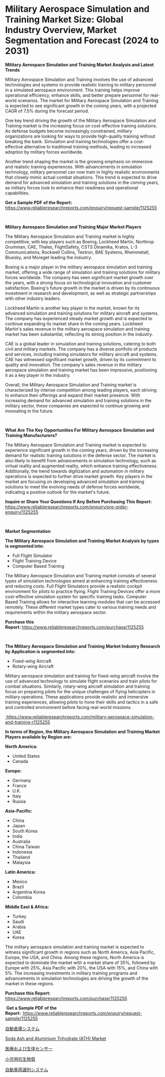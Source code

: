 <p><h1>Military Aerospace Simulation and Training Market Size: Global Industry Overview, Market Segmentation and Forecast (2024 to 2031)</h1></p><p><strong>Military Aerospace Simulation and Training Market Analysis and Latest Trends</strong></p>
<p><p>Military Aerospace Simulation and Training involves the use of advanced technologies and systems to provide realistic training to military personnel in a simulated aerospace environment. This training helps improve operational efficiency, enhance skills, and better prepare personnel for real-world scenarios. The market for Military Aerospace Simulation and Training is expected to see significant growth in the coming years, with a projected CAGR of 7.5% during the forecast period.</p><p>One key trend driving the growth of the Military Aerospace Simulation and Training market is the increasing focus on cost-effective training solutions. As defense budgets become increasingly constrained, military organizations are looking for ways to provide high-quality training without breaking the bank. Simulation and training technologies offer a cost-effective alternative to traditional training methods, leading to increased adoption by military forces worldwide.</p><p>Another trend shaping the market is the growing emphasis on immersive and realistic training experiences. With advancements in simulation technology, military personnel can now train in highly realistic environments that closely mimic actual combat situations. This trend is expected to drive demand for advanced simulation and training solutions in the coming years, as military forces look to enhance their readiness and operational capabilities.</p></p>
<p><strong>Get a Sample PDF of the Report:&nbsp;</strong> <a href="https://www.reliableresearchreports.com/enquiry/request-sample/1125255">https://www.reliableresearchreports.com/enquiry/request-sample/1125255</a></p>
<p>&nbsp;</p>
<p><strong>Military Aerospace Simulation and Training Major Market Players</strong></p>
<p><p>The Military Aerospace Simulation and Training market is highly competitive, with key players such as Boeing, Lockheed Martin, Northrop Grumman, CAE, Thales, FlightSafety, CSTS Dinamika, Kratos, L-3 Communications, Rockwell Collins, Textron, BAE Systems, Rheinmetall, Bluesky, and Moreget leading the industry.</p><p>Boeing is a major player in the military aerospace simulation and training market, offering a wide range of simulation and training solutions for military forces worldwide. The company has seen significant market growth over the years, with a strong focus on technological innovation and customer satisfaction. Boeing's future growth in the market is driven by its continuous investment in research and development, as well as strategic partnerships with other industry leaders.</p><p>Lockheed Martin is another key player in the market, known for its advanced simulation and training solutions for military aircraft and systems. The company has experienced steady market growth and is expected to continue expanding its market share in the coming years. Lockheed Martin's sales revenue in the military aerospace simulation and training market has been substantial, reflecting its strong position in the industry.</p><p>CAE is a global leader in simulation and training solutions, catering to both civil and military markets. The company has a diverse portfolio of products and services, including training simulators for military aircraft and systems. CAE has witnessed significant market growth, driven by its commitment to quality and innovation. The company's sales revenue in the military aerospace simulation and training market has been impressive, positioning it as a key player in the industry.</p><p>Overall, the Military Aerospace Simulation and Training market is characterized by intense competition among leading players, each striving to enhance their offerings and expand their market presence. With increasing demand for advanced simulation and training solutions in the military sector, these companies are expected to continue growing and innovating in the future.</p></p>
<p>&nbsp;</p>
<p><strong>What Are The Key Opportunities For Military Aerospace Simulation and Training Manufacturers?</strong></p>
<p><p>The Military Aerospace Simulation and Training market is expected to experience significant growth in the coming years, driven by the increasing demand for realistic training solutions in the defense sector. The market is also likely to benefit from advancements in simulation technology, such as virtual reality and augmented reality, which enhance training effectiveness. Additionally, the trend towards digitization and automation in military operations is expected to further drive market growth. Key players in the market are focusing on developing advanced simulation and training solutions to meet the evolving needs of defense forces worldwide, indicating a positive outlook for the market's future.</p></p>
<p><strong>Inquire or Share Your Questions If Any Before Purchasing This Report:</strong> <a href="https://www.reliableresearchreports.com/enquiry/pre-order-enquiry/1125255">https://www.reliableresearchreports.com/enquiry/pre-order-enquiry/1125255</a></p>
<p>&nbsp;</p>
<p><strong>Market Segmentation</strong></p>
<p><strong>The Military Aerospace Simulation and Training Market Analysis by types is segmented into:</strong></p>
<p><ul><li>Full Flight Simulator</li><li>Flight Training Device</li><li>Computer Based Training</li></ul></p>
<p><p>The Military Aerospace Simulation and Training market consists of several types of simulation technologies aimed at enhancing training effectiveness and reducing costs. Full Flight Simulators provide a realistic cockpit environment for pilots to practice flying. Flight Training Devices offer a more cost-effective simulation system for specific training tasks. Computer Based Training allows for interactive learning modules that can be accessed remotely. These different market types cater to various training needs and requirements within the military aerospace sector.</p></p>
<p><strong>Purchase this Report:&nbsp;</strong><a href="https://www.reliableresearchreports.com/purchase/1125255">https://www.reliableresearchreports.com/purchase/1125255</a></p>
<p>&nbsp;</p>
<p><strong>The Military Aerospace Simulation and Training Market Industry Research by Application is segmented into:</strong></p>
<p><ul><li>Fixed-wing Aircraft</li><li>Rotary-wing Aircraft</li></ul></p>
<p><p>Military aerospace simulation and training for fixed-wing aircraft involve the use of advanced technology to simulate flight scenarios and train pilots for combat situations. Similarly, rotary-wing aircraft simulation and training focus on preparing pilots for the unique challenges of flying helicopters in military operations. These applications provide realistic and immersive training experiences, allowing pilots to hone their skills and tactics in a safe and controlled environment before facing real-world missions.</p></p>
<p><a href="https://www.reliableresearchreports.com/military-aerospace-simulation-and-training-r1125255">&nbsp;https://www.reliableresearchreports.com/military-aerospace-simulation-and-training-r1125255</a></p>
<p><strong>In terms of Region, the Military Aerospace Simulation and Training Market Players available by Region are:</strong></p>
<p>
    <p> <strong> North America: </strong>
        <ul>
            <li>United States</li>
            <li>Canada</li>
        </ul>
        </p> 
    <p> <strong> Europe: </strong>
        <ul>
            <li>Germany</li>
            <li>France</li>
            <li>U.K.</li>
            <li>Italy</li>
            <li>Russia</li>
        </ul>
        </p> 
    <p> <strong> Asia-Pacific: </strong>
        <ul>
            <li>China</li>
            <li>Japan</li>
            <li>South Korea</li>
            <li>India</li>
            <li>Australia</li>
            <li>China Taiwan</li>
            <li>Indonesia</li>
            <li>Thailand</li>
            <li>Malaysia</li>
        </ul>
        </p> 
    <p> <strong> Latin America: </strong>
        <ul>
            <li>Mexico</li>
            <li>Brazil</li>
            <li>Argentina Korea</li>
            <li>Colombia</li>
        </ul>
        </p> 
    <p> <strong> Middle East & Africa: </strong>
        <ul>
            <li>Turkey</li>
            <li>Saudi</li>
            <li>Arabia</li>
            <li>UAE</li>
            <li>Korea</li>
        </ul>
    </p>
    </p>
<p><p>The military aerospace simulation and training market is expected to witness significant growth in regions such as North America, Asia Pacific, Europe, the USA, and China. Among these regions, North America is expected to dominate the market with a market share of 35%, followed by Europe with 25%, Asia Pacific with 20%, the USA with 15%, and China with 5%. The increasing investments in military training programs and advancements in simulation technologies are driving the growth of the market in these regions.</p></p>
<p><strong>Purchase this Report: </strong><a href="https://www.reliableresearchreports.com/purchase/1125255">https://www.reliableresearchreports.com/purchase/1125255</a></p>
<p>&nbsp;<strong>Get a Sample PDF of the Report:&nbsp;&nbsp;</strong><a href="https://www.reliableresearchreports.com/enquiry/request-sample/1125255">https://www.reliableresearchreports.com/enquiry/request-sample/1125255</a></p>
<p><strong></strong></p>
<p><p><a href="https://github.com/ReganWisoky2023/Market-Research-Report-List-1/blob/main/494994246162.md">自動倉庫システム</a></p><p><a href="https://issuu.com/reportprime-2/docs/soda-ash-and-aluminium-trihydrate-ath-market-size-">Soda Ash and Aluminium Trihydrate (ATH) Market</a></p><p><a href="https://medium.com/@lorrainethompson10/%E5%8C%BB%E7%99%82%E3%81%8A%E3%82%88%E3%81%B3%E7%94%9F%E7%89%A9%E5%AD%A6%E3%82%BB%E3%83%B3%E3%82%B5%E3%83%BC%E3%81%AE%E5%B8%82%E5%A0%B4%E3%82%B7%E3%82%A7%E3%82%A2%E3%81%AE%E9%80%B2%E5%8C%96%E3%81%A8%E5%B8%82%E5%A0%B4%E6%88%90%E9%95%B7%E3%83%88%E3%83%AC%E3%83%B3%E3%83%892024%E5%B9%B4-2031%E5%B9%B4-8a4d6a970758">医療および生体センサー</a></p><p><a href="https://medium.com/@s.guest01/%E5%B0%8F%E5%85%90%E7%94%A8%E6%8A%97%E7%94%9F%E7%89%A9%E8%B3%AA%E5%B8%82%E5%A0%B4%E3%81%AE%E8%A6%8B%E9%80%9A%E3%81%97-%E5%B8%82%E5%A0%B4%E5%8B%95%E5%90%91-%E6%88%90%E9%95%B7-2024%E5%B9%B4%E3%81%8B%E3%82%892031%E5%B9%B4%E3%81%BE%E3%81%A7%E3%81%AE%E4%BA%88%E6%B8%AC-0d5f3141dcca">小児用抗生物質</a></p><p><a href="https://github.com/cbigkbh02719/Market-Research-Report-List-1/blob/main/996450046161.md">自動車両識別システム</a></p></p>